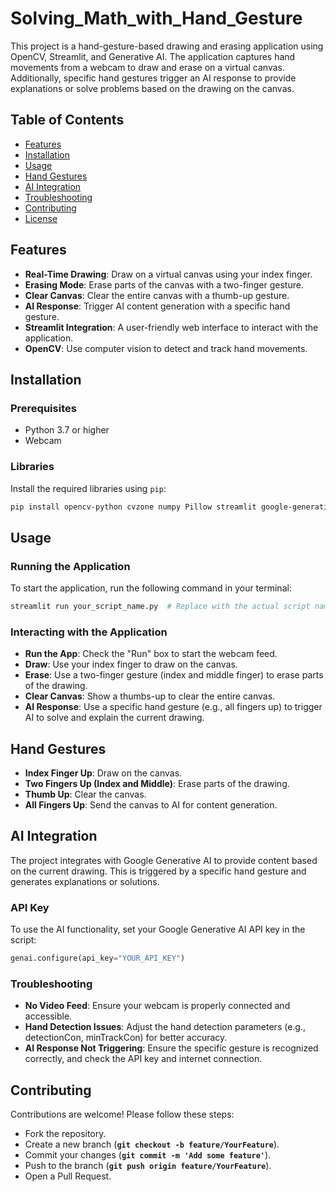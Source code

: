 # Solving_Math_with_Hand_Gesture

This project is a hand-gesture-based drawing and erasing application using OpenCV, Streamlit, and Generative AI. The application captures hand movements from a webcam to draw and erase on a virtual canvas. Additionally, specific hand gestures trigger an AI response to provide explanations or solve problems based on the drawing on the canvas.

## Table of Contents
- [Features](#features)
- [Installation](#installation)
- [Usage](#usage)
- [Hand Gestures](#hand-gestures)
- [AI Integration](#ai-integration)
- [Troubleshooting](#troubleshooting)
- [Contributing](#contributing)
- [License](#license)

## Features
- **Real-Time Drawing**: Draw on a virtual canvas using your index finger.
- **Erasing Mode**: Erase parts of the canvas with a two-finger gesture.
- **Clear Canvas**: Clear the entire canvas with a thumb-up gesture.
- **AI Response**: Trigger AI content generation with a specific hand gesture.
- **Streamlit Integration**: A user-friendly web interface to interact with the application.
- **OpenCV**: Use computer vision to detect and track hand movements.

## Installation

### Prerequisites
- Python 3.7 or higher
- Webcam

### Libraries
Install the required libraries using `pip`:

```bash
pip install opencv-python cvzone numpy Pillow streamlit google-generativeai
```
## Usage
### Running the Application
To start the application, run the following command in your terminal:
```bash
streamlit run your_script_name.py  # Replace with the actual script name
```
### Interacting with the Application
- **Run the App**: Check the "Run" box to start the webcam feed.
- **Draw**: Use your index finger to draw on the canvas.
- **Erase**: Use a two-finger gesture (index and middle finger) to erase parts of the drawing.
- **Clear Canvas**: Show a thumbs-up to clear the entire canvas.
- **AI Response**: Use a specific hand gesture (e.g., all fingers up) to trigger AI to solve and explain the current drawing.

## Hand Gestures
- **Index Finger Up**: Draw on the canvas.
- **Two Fingers Up (Index and Middle)**: Erase parts of the drawing.
- **Thumb Up**: Clear the canvas.
- **All Fingers Up**: Send the canvas to AI for content generation.
## AI Integration
The project integrates with Google Generative AI to provide content based on the current drawing. This is triggered by a specific hand gesture and generates explanations or solutions.
### API Key
To use the AI functionality, set your Google Generative AI API key in the script:
```python
genai.configure(api_key="YOUR_API_KEY")
```

### Troubleshooting
- **No Video Feed**: Ensure your webcam is properly connected and accessible.
- **Hand Detection Issues**: Adjust the hand detection parameters (e.g., detectionCon, minTrackCon) for better accuracy.
- **AI Response Not Triggering**: Ensure the specific gesture is recognized correctly, and check the API key and internet connection.

## Contributing
Contributions are welcome! Please follow these steps:

- Fork the repository.
- Create a new branch (**`git checkout -b feature/YourFeature`**).
- Commit your changes (**`git commit -m 'Add some feature'`**).
- Push to the branch (**`git push origin feature/YourFeature`**).
- Open a Pull Request.

